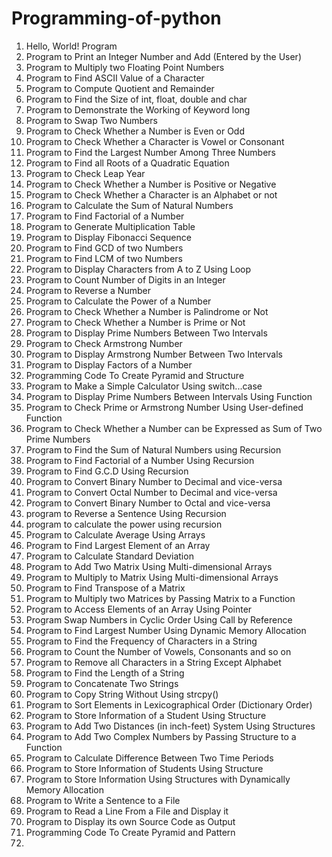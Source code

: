 # Programming-of-python
1)   Hello, World! Program
2)   Program to Print an Integer Number and Add (Entered by the User)
3)   Program to Multiply two Floating Point Numbers
4)   Program to Find ASCII Value of a Character
5)   Program to Compute Quotient and Remainder
6)   Program to Find the Size of int, float, double and char
7)   Program to Demonstrate the Working of Keyword long
8)   Program to Swap Two Numbers
9)   Program to Check Whether a Number is Even or Odd
10)  Program to Check Whether a Character is Vowel or Consonant
11)  Program to Find the Largest Number Among Three Numbers
12)  Program to Find all Roots of a Quadratic Equation
19)  Program to Check Leap Year
14)  Program to Check Whether a Number is Positive or Negative
15)  Program to Check Whether a Character is an Alphabet or not
16)  Program to Calculate the Sum of Natural Numbers
17)  Program to Find Factorial of a Number
18)  Program to Generate Multiplication Table
19)  Program to Display Fibonacci Sequence
20)  Program to Find GCD of two Numbers
21)  Program to Find LCM of two Numbers
22)  Program to Display Characters from A to Z Using Loop
23)  Program to Count Number of Digits in an Integer
24)  Program to Reverse a Number
25)  Program to Calculate the Power of a Number
26)  Program to Check Whether a Number is Palindrome or Not
27)  Program to Check Whether a Number is Prime or Not
28)  Program to Display Prime Numbers Between Two Intervals
29)  Program to Check Armstrong Number
30)  Program to Display Armstrong Number Between Two Intervals
31)  Program to Display Factors of a Number
32)  Programming Code To Create Pyramid and Structure
33)  Program to Make a Simple Calculator Using switch...case
34)  Program to Display Prime Numbers Between Intervals Using Function
35)  Program to Check Prime or Armstrong Number Using User-defined Function
36)  Program to Check Whether a Number can be Expressed as Sum of Two Prime Numbers
37)  Program to Find the Sum of Natural Numbers using Recursion
38)  Program to Find Factorial of a Number Using Recursion
39)  Program to Find G.C.D Using Recursion
40)  Program to Convert Binary Number to Decimal and vice-versa
41)  Program to Convert Octal Number to Decimal and vice-versa
42)  Program to Convert Binary Number to Octal and vice-versa
43)  program to Reverse a Sentence Using Recursion
44)  program to calculate the power using recursion
45)  Program to Calculate Average Using Arrays
46)  Program to Find Largest Element of an Array
47)  Program to Calculate Standard Deviation
48)  Program to Add Two Matrix Using Multi-dimensional Arrays
49)  Program to Multiply to Matrix Using Multi-dimensional Arrays
50)  Program to Find Transpose of a Matrix
51)  Program to Multiply two Matrices by Passing Matrix to a Function
52)  Program to Access Elements of an Array Using Pointer
53)  Program Swap Numbers in Cyclic Order Using Call by Reference
54)  Program to Find Largest Number Using Dynamic Memory Allocation
55)  Program to Find the Frequency of Characters in a String
56)  Program to Count the Number of Vowels, Consonants and so on
57)  Program to Remove all Characters in a String Except Alphabet
58)  Program to Find the Length of a String
59)  Program to Concatenate Two Strings
60)  Program to Copy String Without Using strcpy()
61)  Program to Sort Elements in Lexicographical Order (Dictionary Order)
62)  Program to Store Information of a Student Using Structure
63)  Program to Add Two Distances (in inch-feet) System Using Structures
64)  Program to Add Two Complex Numbers by Passing Structure to a Function
65)  Program to Calculate Difference Between Two Time Periods
66)  Program to Store Information of Students Using Structure
67)  Program to Store Information Using Structures with Dynamically Memory Allocation
68)  Program to Write a Sentence to a File
69)  Program to Read a Line From a File and Display it
70)  Program to Display its own Source Code as Output
71)  Programming Code To Create Pyramid and Pattern
72) 
